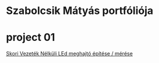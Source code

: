 # Szabolcsik Mátyás portfóliója
# project 01
[Skori Vezeték Nélküli LEd meghajtó építése / mérése](/11/project%2001.md)